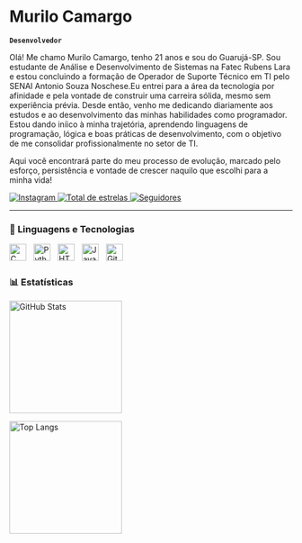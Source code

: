 # Murilo Camargo

**`Desenvolvedor`**

Olá! Me chamo Murilo Camargo, tenho 21 anos e sou do Guarujá-SP.
Sou estudante de Análise e Desenvolvimento de Sistemas na Fatec Rubens Lara e estou concluindo a formação de Operador de Suporte Técnico em TI pelo SENAI Antonio Souza Noschese.Eu entrei para a área da tecnologia por afinidade e pela vontade de construir uma carreira sólida, mesmo sem experiência prévia. Desde então, venho me dedicando diariamente aos estudos e ao desenvolvimento das minhas habilidades como programador. Estou dando iníico à minha trajetória, aprendendo linguagens de programação, lógica e boas práticas de desenvolvimento, com o objetivo de me consolidar profissionalmente no setor de TI. 

Aqui você encontrará parte do meu processo de evolução, marcado pelo esforço, persistência e vontade de crescer naquilo que escolhi para a minha vida!


<p align="left">
  <a href="https://www.instagram.com/murilofonsecamargo/" target="_blank">
    <img 
        alt="Instagram" 
        title="Me siga no Instagram" 
        src="https://img.shields.io/badge/Instagram-%23E4405F.svg?style=for-the-badge&logo=instagram&logoColor=white"
    />
    </a> 
    <a href="https://github.com/murilocamargo05?tab=repositories&sort=stargazers">
        <img 
            alt="Total de estrelas" 
            title="Total de estrelas GitHub" 
            src="https://custom-icon-badges.demolab.com/github/stars/murilocamargo05?color=55960c&style=for-the-badge&labelColor=488207&logo=star&label=estrelas"
        />
    </a>
    <a href="https://github.com/murilocamargo05?tab=followers">
        <img 
            alt="Seguidores" 
            title="Me siga no GitHub" 
            src="https://custom-icon-badges.demolab.com/github/followers/murilocamargo05?color=236ad3&labelColor=1155ba&style=for-the-badge&logo=github&label=Seguidores&logoColor=white"
        />
    </a>
</p>

---

### 🤖 Linguagens e Tecnologias

<img 
    align="left" 
    alt="C"
    title="C" 
    width="30px" 
    style="padding-right: 10px;" 
    src="https://cdn.jsdelivr.net/gh/devicons/devicon@latest/icons/c/c-original.svg"
/>
<img 
    align="left" 
    alt="Python" 
    title="Python"
    width="30px" 
    style="padding-right: 10px;" 
    src="https://cdn.jsdelivr.net/gh/devicons/devicon@latest/icons/python/python-original.svg" 
/>
<img 
    align="left" 
    alt="HTML"
    title="HTML" 
    width="30px" 
    style="padding-right: 10px;" 
    src="https://cdn.jsdelivr.net/gh/devicons/devicon@latest/icons/html5/html5-original.svg" 
/>
<img 
    align="left" 
    alt="Java"
    title="Java" 
    width="30px" 
    style="padding-right: 10px;" 
    src="https://cdn.jsdelivr.net/gh/devicons/devicon@latest/icons/java/java-plain.svg"
/>
<img 
    align="left" 
    alt="Git" 
    title="Git"
    width="30px" 
    style="padding-right: 10px;" 
    src="https://cdn.jsdelivr.net/gh/devicons/devicon@latest/icons/git/git-original.svg" 
/>


<br/>
<br/>

### 📊 Estatísticas

<p align="left">
  <img 
    alt="GitHub Stats" 
    height="200" 
    style="padding-right: 10px;" 
    src="https://github-readme-stats.vercel.app/api?username=murilocamargo05&show_icons=true&theme=tokyonight&include_all_commits=true&locale=pt-br"
  />

  <img 
    alt="Top Langs" 
    height="200" 
    src="https://github-readme-stats.vercel.app/api/top-langs/?username=murilocamargo05&layout=compact&langs_count=9&theme=tokyonight&custom_title=Tecnologias"
  />
</p>

